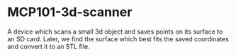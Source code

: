 # MCP101-3d-scanner

A device which scans a small 3d object and saves points on its surface to an SD card. Later, we find the surface which best fits the saved coordinates and convert it to an STL file.
